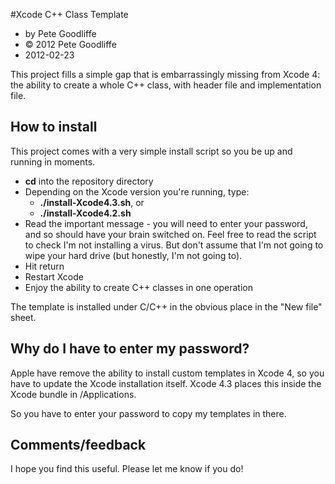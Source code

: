#Xcode C++ Class Template

* by Pete Goodliffe
* &copy; 2012 Pete Goodliffe
* 2012-02-23

This project fills a simple gap that is embarrassingly missing from Xcode 4: the ability to create a whole C++ class, with header file and implementation file.

## How to install

This project comes with a very simple install script so you be up and running in moments.

* **cd** into the repository directory
* Depending on the Xcode version you're running, type:
    * **./install-Xcode4.3.sh**, or
    * **./install-Xcode4.2.sh**
* Read the important message - you will need to enter your password, and so should have your brain switched on. Feel free to read the script to check I'm not installing a virus. But don't assume that I'm not going to wipe your hard drive (but honestly, I'm not going to).
* Hit return
* Restart Xcode
* Enjoy the ability to create C++ classes in one operation

The template is installed under C/C++ in the obvious place in the "New file" sheet.

## Why do I have to enter my password?


Apple have remove the ability to install custom templates in Xcode 4, so you have to update the Xcode installation itself. Xcode 4.3 places this inside the Xcode bundle in /Applications.

So you have to enter your password to copy my templates in there.

## Comments/feedback

I hope you find this useful. Please let me know if you do!
